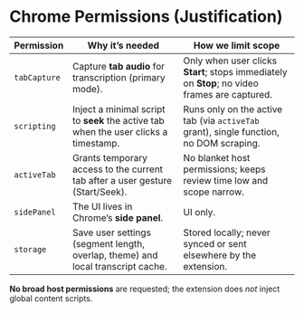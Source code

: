 # Chrome Permissions (Justification)

| Permission     | Why it’s needed | How we limit scope |
|----------------|------------------|--------------------|
| `tabCapture`   | Capture **tab audio** for transcription (primary mode). | Only when user clicks **Start**; stops immediately on **Stop**; no video frames are captured. |
| `scripting`    | Inject a minimal script to **seek** the active tab when the user clicks a timestamp. | Runs only on the active tab (via `activeTab` grant), single function, no DOM scraping. |
| `activeTab`    | Grants temporary access to the current tab after a user gesture (Start/Seek). | No blanket host permissions; keeps review time low and scope narrow. |
| `sidePanel`    | The UI lives in Chrome’s **side panel**. | UI only. |
| `storage`      | Save user settings (segment length, overlap, theme) and local transcript cache. | Stored locally; never synced or sent elsewhere by the extension. |

**No broad host permissions** are requested; the extension does *not* inject global content scripts.

